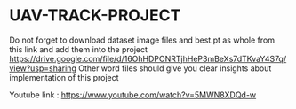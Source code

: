 # UAV-TRACK-PROJECT
Do not forget to download dataset image files and best.pt as whole from this link and add them into the project https://drive.google.com/file/d/16OhHDPONRTjhHeP3mBeXs7dTKvaY4S7q/view?usp=sharing
Other word files should give you clear insights about implementation of this project

Youtube link : https://www.youtube.com/watch?v=5MWN8XDQd-w
